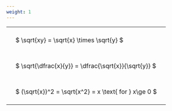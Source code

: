 ```yaml
---
weight: 1
---
```


<style type="text/css">
#T_9a1f9 th.col_heading {
  text-align: left;
  font-size: 1em;
}
#T_9a1f9 td {
  text-align: left;
  font-size: 1em;
  padding: 1.5em;
}
</style>
<table id="T_9a1f9">
  <thead>
  </thead>
  <tbody>
    <tr>
      <td id="T_9a1f9_row0_col0" class="data row0 col0" >$ \sqrt{xy} = \sqrt{x} \times \sqrt{y} $</td>
    </tr>
    <tr>
      <td id="T_9a1f9_row1_col0" class="data row1 col0" >$ \sqrt{\dfrac{x}{y}} = \dfrac{\sqrt{x}}{\sqrt{y}} $</td>
    </tr>
    <tr>
      <td id="T_9a1f9_row2_col0" class="data row2 col0" >$ (\sqrt{x})^2 = \sqrt{x^2} = x \text{ for } x\ge 0 $</td>
    </tr>
  </tbody>
</table>
